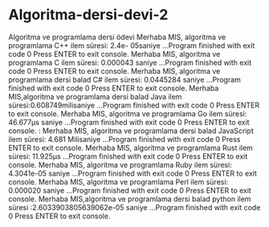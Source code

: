 # Algoritma-dersi-devi-2


 Algoritma ve programlama
dersi ödevi 
Merhaba MIS, algoritma
ve programlama
C++ ilem süresi: 2.4e-
05saniye
...Program finished with
exit code 0
Press ENTER to exit
console.
Merhaba MIS, algoritma
ve programlama
C ilem süresi: 0.000043
saniye
...Program finished with
exit code 0
Press ENTER to exit
console.
Merhaba MIS, algoritma
ve programlama dersi
balad
C# ilem süresi: 0.0445284
saniye
...Program finished with
exit code 0
Press ENTER to exit
console.
Merhaba MIS,algoritma ve
programlama dersi balad
Java ilem
süresi:0.608749milisaniye
...Program finished with
exit code 0
Press ENTER to exit
console.
Merhaba MIS, algoritma ve programlama
Go ilem süresi: 46.677µs saniye
...Program finished with exit code 0
Press ENTER to exit console.
: Merhaba MIS, algoritma ve programlama dersi balad
JavaScript ilem süresi: 4.681
Milisaniye
...Program finished with exit code 0
Press ENTER to exit console.
Merhaba MIS, algoritma ve programlama
Rust ilem süresi: 11.925µs
...Program finished with exit code 0
Press ENTER to exit console.
Merhaba MIS, algoritma ve programlama
Ruby ilem süresi: 4.3041e-05 saniye
...Program finished with exit code 0
Press ENTER to exit console.
Merhaba MIS, algoritma ve programlama
Perl ilem süresi: 0.000020 saniye
...Program finished with exit code 0
Press ENTER to exit console.
Merhaba MIS,algoritma ve programlama dersi balad
python ilem süresi :2.6033903805639062e-05 saniye
...Program finished with exit code 0
Press ENTER to exit console.
